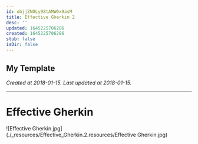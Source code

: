 ```yaml
---
id: objjZNOLy98tAMW0x9asM
title: Effective Gherkin 2
desc: ''
updated: 1645225706286
created: 1645225706286
stub: false
isDir: false
---
```

My Template
---

_Created at 2018-01-15._
_Last updated at 2018-01-15._




---

# Effective Gherkin


![Effective Gherkin.jpg](./_resources/Effective_Gherkin.2.resources/Effective Gherkin.jpg)

